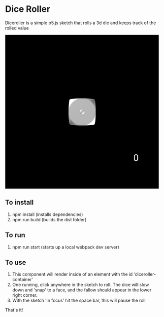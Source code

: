 # Dice Roller
Diceroller is a simple p5.js sketch that rolls a 3d die and keeps track of the rolled value

![Drag Racing](src/assets/screenshot.png)

## To install
1. npm install (installs dependencies)
1. npm run build (builds the dist folder)

## To run
1. npm run start (starts up a local webpack dev server)

## To use
1. This component will render inside of an element with the id 'diceroller-container'
1. One running, click anywhere in the sketch to roll. The dice will slow down and 'snap' to a face, and the fallow should appear in the lower right corner.
1. With the sketch 'in focus' hit the space bar, this will pause the roll

That's it!
